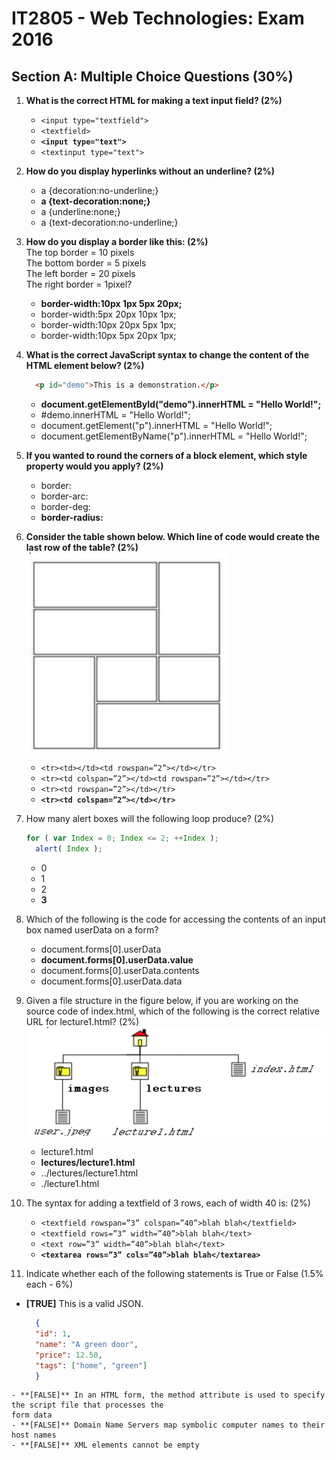 # IT2805 - Web Technologies: Exam 2016

## Section A: Multiple Choice Questions (30%)

1. **What is the correct HTML for making a text input field? (2%)**
    - ```<input type="textfield">```
    - ```<textfield>```
    - **```<input type="text">```**
    - ```<textinput type="text">```

2. **How do you display hyperlinks without an underline? (2%)**
    - a {decoration:no-underline;}
    - **a {text-decoration:none;}**
    - a {underline:none;}
    - a {text-decoration:no-underline;}

3. **How do you display a border like this: (2%)**  
    The top border = 10 pixels  
    The bottom border = 5 pixels  
    The left border = 20 pixels  
    The right border = 1pixel?   
    - **border-width:10px 1px 5px 20px;**
    - border-width:5px 20px 10px 1px;
    - border-width:10px 20px 5px 1px;
    - border-width:10px 5px 20px 1px;

4. **What is the correct JavaScript syntax to change the content of the HTML element below? (2%)**
    ```HTML
      <p id="demo">This is a demonstration.</p>
    ```
    - **document.getElementById("demo").innerHTML = "Hello World!";**
    - #demo.innerHTML = "Hello World!";
    - document.getElement("p").innerHTML = "Hello World!";
    - document.getElementByName("p").innerHTML = "Hello World!";

5. **If you wanted to round the corners of a block element, which style property would you apply? (2%)**
    - border:
    - border-arc:
    - border-deg:
    - **border-radius:**

6. **Consider the table shown below. Which line of code would create the last row of the table? (2%)**  
    ![Tabell](./img/tabell.png)  
    - ```<tr><td></td><td rowspan=”2”></td></tr>```
    - ```<tr><td colspan=”2”></td><td rowspan=”2”></td></tr>```
    - ```<tr><td rowspan=”2”></td></tr>```
    - **```<tr><td colspan=”2”></td></tr>```**

7. How many alert boxes will the following loop produce? (2%)
    ```JavaScript
    for ( var Index = 0; Index <= 2; ++Index );
      alert( Index );
    ```
    - 0
    - 1
    - 2 
    - **3**

8. Which of the following is the code for accessing the contents of an input box named userData on a form? 
    - document.forms[0].userData
    - **document.forms[0].userData.value**
    - document.forms[0].userData.contents
    - document.forms[0].userData.data

9. Given a file structure in the figure below, if you are working on the source code of index.html, which of the following is the correct relative URL for lecture1.html? (2%)
    ![Tree](./img/tree.png)
    - lecture1.html
    - **lectures/lecture1.html**
    - ../lectures/lecture1.html
    - ./lecture1.html

10. The syntax for adding a textfield of 3 rows, each of width 40 is: (2%)
    - ```<textfield rowspan=”3” colspan=”40”>blah blah</textfield>```
    - ```<textfield rows=”3” width=”40”>blah blah</text>```
    - ```<text row=”3” width=”40”>blah blah</text>```
    - **```<textarea rows=”3” cols=”40”>blah blah</textarea>```**

11. Indicate whether each of the following statements is True or False (1.5% each - 6%)
   - **[TRUE]** This is a valid JSON.
      ```JSON
        {
        "id": 1,
        "name": "A green door",
        "price": 12.50,
        "tags": ["home", "green"]
        }
        ```
    - **[FALSE]** In an HTML form, the method attribute is used to specify the script file that processes the
    form data
    - **[FALSE]** Domain Name Servers map symbolic computer names to their host names
    - **[FALSE]** XML elements cannot be empty